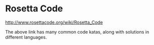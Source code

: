 # Rosetta Code

http://www.rosettacode.org/wiki/Rosetta_Code

The above link has many common code katas, along with solutions in different languages.

